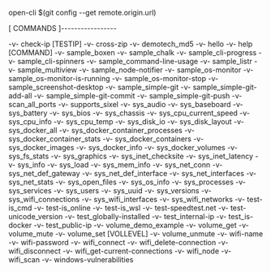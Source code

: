 open-cli $(git config --get remote.origin.url)


[ COMMANDS ]-----------------

  -v- check-ip [TESTIP]
  -v- cross-zip
  -v- demotech_md5
  -v- hello
  -v- help [COMMAND]
  -v- sample_boxen
  -v- sample_chalk
  -v- sample_cli-progress
  -v- sample_cli-spinners
  -v- sample_command-line-usage
  -v- sample_listr
  -v- sample_multiview
  -v- sample_node-notifier
  -v- sample_os-monitor
  -v- sample_os-monitor-is-running
  -v- sample_os-monitor-stop
  -v- sample_screenshot-desktop
  -v- sample_simple-git
  -v- sample_simple-git-add-all
  -v- sample_simple-git-commit
  -v- sample_simple-git-push
  -v- scan_all_ports
  -v- supports_sixel
  -v- sys_audio
  -v- sys_baseboard
  -v- sys_battery
  -v- sys_bios
  -v- sys_chassis
  -v- sys_cpu_current_speed
  -v- sys_cpu_info
  -v- sys_cpu_temp
  -v- sys_disk_io
  -v- sys_disk_layout
  -v- sys_docker_all
  -v- sys_docker_container_processes
  -v- sys_docker_container_stats
  -v- sys_docker_containers
  -v- sys_docker_images
  -v- sys_docker_info
  -v- sys_docker_volumes
  -v- sys_fs_stats
  -v- sys_graphics
  -v- sys_inet_checksite
  -v- sys_inet_latency
  -v- sys_info
  -v- sys_load
  -v- sys_mem_info
  -v- sys_net_conn
  -v- sys_net_def_gateway
  -v- sys_net_def_interface
  -v- sys_net_interfaces
  -v- sys_net_stats
  -v- sys_open_files
  -v- sys_os_info
  -v- sys_processes
  -v- sys_services
  -v- sys_users
  -v- sys_uuid
  -v- sys_versions
  -v- sys_wifi_connections
  -v- sys_wifi_interfaces
  -v- sys_wifi_networks
  -v- test-is_cmd
  -v- test-is_online
  -v- test-is_wsl
  -v- test-speedtest.net
  -v- test-unicode_version
  -v- test_globally-installed
  -v- test_internal-ip
  -v- test_is-docker
  -v- test_public-ip
  -v- volume_demo_example
  -v- volume_get
  -v- volume_mute
  -v- volume_set [VOLLEVEL]
  -v- volume_unmute
  -v- wifi-name
  -v- wifi-password
  -v- wifi_connect
  -v- wifi_delete-connection
  -v- wifi_disconnect
  -v- wifi_get-current-connections
  -v- wifi_node
  -v- wifi_scan
  -v- windows-vulnerabilities
